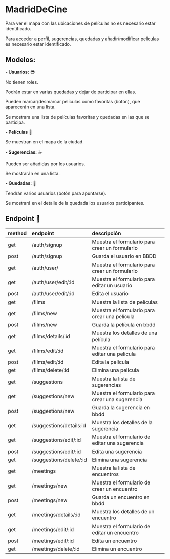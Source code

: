 # MadridDeCine

Para ver el mapa con las ubicaciones de películas no es necesario estar identificado.

Para acceder a perfil, sugerencias, quedadas y añadir/modificar películas es necesario estar identificado.


## Modelos:

**- Usuarios:** :sunglasses:

No tienen roles.

Podrán estar en varias quedadas y dejar de participar en ellas.

Pueden marcar/desmarcar películas como favoritas (botón), que aparecerán en una lista.

Se mostrara una lista de películas favoritas y quedadas en las que se participa.


**- Películas** :movie_camera:

Se muestran en el mapa de la ciudad.


**- Sugerencias:** :coffee:

Pueden ser añadidas por los usuarios.

Se mostrarán en una lista.


**- Quedadas:** :tada:

Tendrán varios usuarios (botón para apuntarse).

Se mostrará en el detalle de la quedada los usuarios participantes.


## Endpoint :triangular_flag_on_post:

|method|      endpoint           |  descripción                                     |
|------|:------------------------|:-------------------------------------------------|
| get  | /auth/signup            | Muestra el formulario para crear un formulario   |
| post | /auth/signup            | Guarda el usuario en BBDD                        |
| get  | /auth/user/             | Muestra el formulario para crear un formulario   |
| get  | /auth/user/edit/:id     | Muestra el formulario para editar un usuario     |
| post | /auth/user/edit/:id     | Edita el usuario                                 |
| get  | /films                  | Muestra la lista de películas                    |
| get  | /films/new              | Muestra el formulario para crear una película    |
| post | /films/new              | Guarda la película en bbdd                       |
| get  | /films/details/:id      | Muestra los detalles de una película             |
| get  | /films/edit/:id         | Muestra el formulario para editar una pelicula   |
| post | /films/edit/:id         | Edita la película                                |
| get  | /films/delete/:id       | Elimina una pelicula                             |
| get  | /suggestions            | Muestra la lista de sugerencias                  |
| get  | /suggestions/new        | Muestra el formulario para crear una sugerencia  |
| post | /suggestions/new        | Guarda la sugerencia en bbdd                     |
| get  | /suggestions/details:id | Muestra los detalles de la sugerencia            |
| get  | /suggestions/edit/:id   | Muestra el formulario de editar una sugerencia   |
| post | /suggestions/edit/:id   | Edita una sugerencia                             |
| get  | /suggestions/delete/:id | Elimina una sugerencia                           |
| get  | /meetings               | Muestra la lista de encuentros                   |
| get  | /meetings/new           | Muestra el formulario de crear un encuentro      |
| post | /meetings/new           | Guarda un encuentro en bbdd                      |
| get  | /meetings/details/:id   | Muestra los detalles de un encuentro             |
| get  | /meetings/edit/:id      | Muestra el formulario de editar un encuentro     |
| post | /meetings/edit/:id      | Edita un encuentro                               |
| get  | /meetings/delete/:id    | Elimina un encuentro                             |


